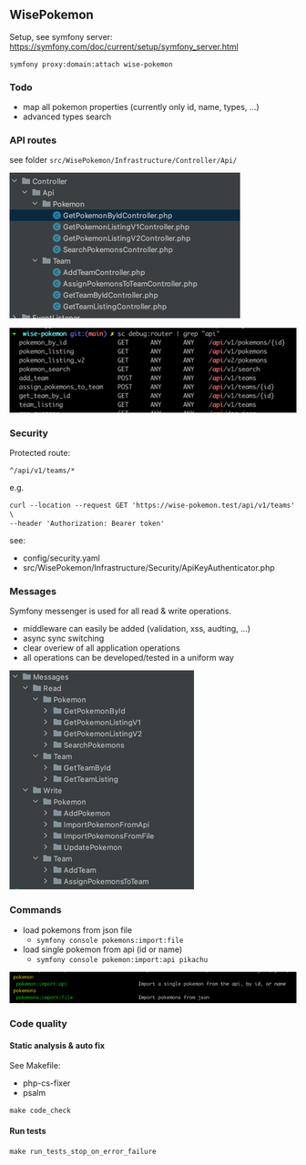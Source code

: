 ## WisePokemon

Setup, see symfony server:
https://symfony.com/doc/current/setup/symfony_server.html

```
symfony proxy:domain:attach wise-pokemon
```

### Todo
* map all pokemon properties (currently only id, name, types, ...)
* advanced types search

### API routes

see folder `src/WisePokemon/Infrastructure/Controller/Api/`

![img.png](doc/img/controllers.png)

![img.png](doc/img/routes.png)

### Security

Protected route:

```
^/api/v1/teams/*
```

e.g.
```
curl --location --request GET 'https://wise-pokemon.test/api/v1/teams' \
--header 'Authorization: Bearer token'
```

see:
* config/security.yaml
* src/WisePokemon/Infrastructure/Security/ApiKeyAuthenticator.php

### Messages
Symfony messenger is used for all read & write operations.

* middleware can easily be added (validation, xss, audting, ...)
* async sync switching
* clear overiew of all application operations
* all operations can be developed/tested in a uniform way

![img.png](doc/img/message_listing.png)

### Commands
* load pokemons from json file 
  * ``symfony console pokemons:import:file``
* load single pokemon from api (id or name) 
  * ``symfony console pokemon:import:api pikachu``

![img.png](doc/img/commands.png)

### Code quality

#### Static analysis & auto fix
See Makefile:
* php-cs-fixer
* psalm

```
make code_check
```

#### Run tests

```
make run_tests_stop_on_error_failure
```
